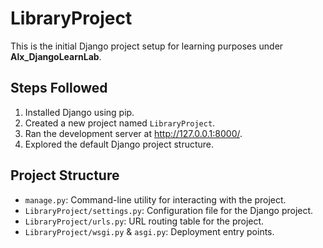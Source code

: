 # LibraryProject

This is the initial Django project setup for learning purposes under **Alx_DjangoLearnLab**.

## Steps Followed

1. Installed Django using pip.
2. Created a new project named `LibraryProject`.
3. Ran the development server at http://127.0.0.1:8000/.
4. Explored the default Django project structure.

## Project Structure

- `manage.py`: Command-line utility for interacting with the project.
- `LibraryProject/settings.py`: Configuration file for the Django project.
- `LibraryProject/urls.py`: URL routing table for the project.
- `LibraryProject/wsgi.py` & `asgi.py`: Deployment entry points.
